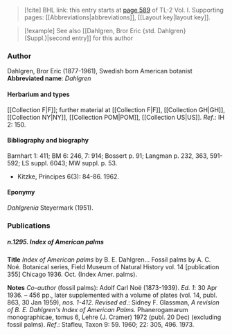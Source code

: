 > [!cite] BHL link: this entry starts at [page 589](https://www.biodiversitylibrary.org/page/33120720) of TL-2 Vol. I.
> Supporting pages: [[Abbreviations|abbreviations]], [[Layout key|layout key]].

> [!example] See also [[Dahlgren, Bror Eric {std. Dahlgren} (Suppl.)|second entry]] for this author

### Author

Dahlgren, Bror Eric (1877-1961), Swedish born American botanist 
**Abbreviated name**: *Dahlgren*

#### Herbarium and types

[[Collection F|F]]; further material at [[Collection F|F]], [[Collection GH|GH]], [[Collection NY|NY]], [[Collection POM|POM]], [[Collection US|US]].
*Ref*.: IH 2: 150.

#### Bibliography and biography

Barnhart 1: 411; BM 6: 246, 7: 914; Bossert p. 91; Langman p. 232, 363, 591-592; LS suppl. 6043; MW suppl. p. 53.
- Kitzke, Principes 6(3): 84-86. 1962.

#### Eponymy

*Dahlgrenia* Steyermark (1951).

### Publications

##### n.1295. Index of American palms

**Title**
*Index of American palms* by B. E. Dahlgren... Fossil palms by A. C. Noé. Botanical series, Field Museum of Natural History vol. 14 \[publication 355\] Chicago 1936. Oct. (Index Amer. palms).

**Notes**
*Co-author* (fossil palms): Adolf Carl Noë (1873-1939).
*Ed. 1*: 30 Apr 1936. – 456 pp., later supplemented with a volume of plates (vol. 14, publ. 863, 30 Jan 1959), *nos. 1-412.
Revised ed*.: Sidney F. Glassman, *A revision of B. E. Dahlgren's Index of American Palms.* Phanerogamarum monographicae, tomus 6, Lehre (J. Cramer) 1972 (publ. 20 Dec) (excluding fossil palms).
*Ref*.: Stafleu, Taxon 9: 59. 1960; 22: 305, 496. 1973.

